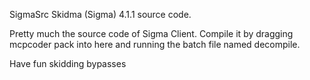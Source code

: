 SigmaSrc
Skidma (Sigma) 4.1.1 source code. 

Pretty much the source code of Sigma Client. Compile it by dragging mcpcoder pack into here and running the batch file named decompile.

Have fun skidding bypasses
